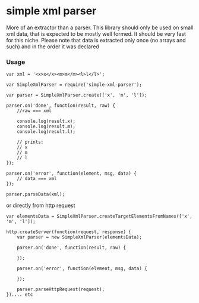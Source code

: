 simple xml parser
=================

More of an extractor than a parser. This library should only be used on small xml data, that is expected to be mostly well formed. It should be very fast for this niche. 
Please note that data is extracted only once (no arrays and such) and in the order it was declared

### Usage

```
var xml = '<x>x</x><m>m</m><l>l</l>';

var SimpleXmlParser = require('simple-xml-parser');

var parser = SimpleXmlParser.create(['x', 'm', 'l']);

parser.on('done', function(result, raw) {
	//raw === xml

	console.log(result.x);
	console.log(result.m);
	console.log(result.l);

	// prints: 
	// x
	// m
	// l
});

parser.on('error', function(element, msg, data) {
	// data === xml
});

parser.parseData(xml);

```

or directly from http request

```
var elementsData = SimpleXmlParser.createTargetElementsFromNames(['x', 'm', 'l']);

http.createServer(function(request, response) {
	var parser = new SimpleXmlParser(elementsData);

	parser.on('done', function(result, raw) {

	});

	parser.on('error', function(element, msg, data) {

	});

	parser.parseHttpRequest(request);
}).... etc

```
